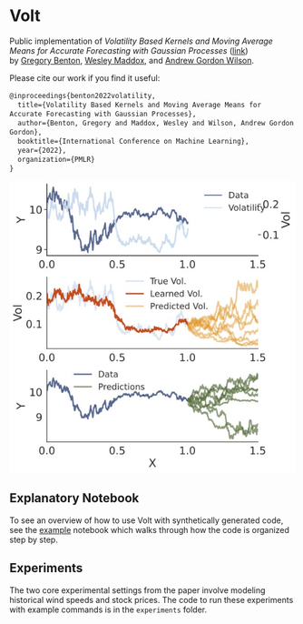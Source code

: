 # Volt
Public implementation of 
*Volatility Based Kernels and Moving Average Means for Accurate Forecasting with Gaussian Processes* ([link](https://proceedings.mlr.press/v162/benton22a.html))  
by [Gregory Benton](https://g-benton.github.io/), [Wesley Maddox](https://wjmaddox.github.io), and [Andrew Gordon Wilson](https://cims.nyu.edu/~andrewgw/).

Please cite our work if you find it useful:

```
@inproceedings{benton2022volatility,
  title={Volatility Based Kernels and Moving Average Means for Accurate Forecasting with Gaussian Processes},
  author={Benton, Gregory and Maddox, Wesley and Wilson, Andrew Gordon Gordon},
  booktitle={International Conference on Machine Learning},
  year={2022},
  organization={PMLR}
}
```

![Overview of the Volt modeling pipeline](./figs/ret-vol-px.jpg)

## Explanatory Notebook

To see an overview of how to use Volt with synthetically generated code, see the [example](https://github.com/g-benton/Volt/blob/main/example.ipynb) notebook which walks through how the code is organized step by step.

## Experiments

The two core experimental settings from the paper involve modeling historical wind speeds and stock prices. The code to run these experiments with example commands is in the `experiments` folder.
